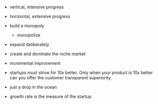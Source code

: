 - vertical, intensive progress
- horizontal, extensive progress

- build a monopoly
  - monopolize

- expand deliberately

- create and dominate the niche market

- incremental improvement

- startups must strive for 10x better. Only when your product is 10x better can you offer the customer transparent superiority.

- just a drop in the ocean

- growth rate is the measure of the startup

